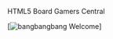 HTML5 Board Gamers Central

[![bangbangbang Welcome](https://github.com/msrust0/bangbangbang/raw/master/docs/img/bangbangbang_sm.png)]
